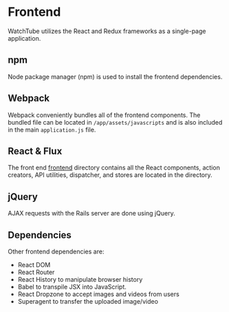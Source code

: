 # Frontend

WatchTube utilizes the React and Redux frameworks as a single-page application.

## npm

Node package manager (npm) is used to install the frontend dependencies.

## Webpack

Webpack conveniently bundles all of the frontend components. The bundled file can be located in `/app/assets/javascripts` and is also included in the main `application.js` file.

## React & Flux

The front end [frontend](../frontend) directory contains all the React components, action creators, API utilities, dispatcher, and stores are located in the  directory.

## jQuery

AJAX requests with the Rails server are done using jQuery.

## Dependencies

Other frontend dependencies are:

- React DOM
- React Router
- React History to manipulate browser history
- Babel to transpile JSX into JavaScript.
- React Dropzone to accept images and videos from users
- Superagent to transfer the uploaded image/video
